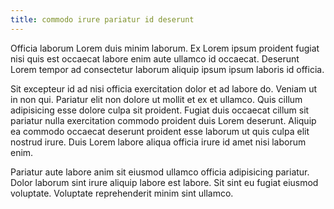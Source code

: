 ```yaml
---
title: commodo irure pariatur id deserunt
---
```


Officia laborum Lorem duis minim laborum. Ex Lorem ipsum proident fugiat nisi quis est occaecat labore enim aute ullamco id occaecat. Deserunt Lorem tempor ad consectetur laborum aliquip ipsum ipsum laboris id officia.

Sit excepteur id ad nisi officia exercitation dolor et ad labore do. Veniam ut in non qui. Pariatur elit non dolore ut mollit et ex et ullamco. Quis cillum adipisicing esse dolore culpa sit proident. Fugiat duis occaecat cillum sit pariatur nulla exercitation commodo proident duis Lorem deserunt. Aliquip ea commodo occaecat deserunt proident esse laborum ut quis culpa elit nostrud irure. Duis Lorem labore aliqua officia irure id amet nisi laborum enim.

Pariatur aute labore anim sit eiusmod ullamco officia adipisicing pariatur. Dolor laborum sint irure aliquip labore est labore. Sit sint eu fugiat eiusmod voluptate. Voluptate reprehenderit minim sint ullamco.